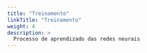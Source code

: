 ```yaml
---
title: "Treinamento"
linkTitle: "Treinamento"
weight: 4
description: >
  Processo de aprendizado das redes neurais
---
```

